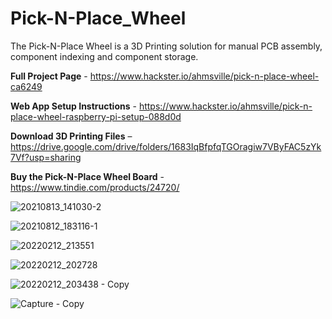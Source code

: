# Pick-N-Place_Wheel

The Pick-N-Place Wheel is a 3D Printing solution for manual PCB assembly, component indexing and component storage.

**Full Project Page** - https://www.hackster.io/ahmsville/pick-n-place-wheel-ca6249

**Web App Setup Instructions** - https://www.hackster.io/ahmsville/pick-n-place-wheel-raspberry-pi-setup-088d0d

**Download 3D Printing Files** – https://drive.google.com/drive/folders/1683IqBfpfqTGOragiw7VByFAC5zYk7Vf?usp=sharing

**Buy the Pick-N-Place Wheel Board** - https://www.tindie.com/products/24720/

![20210813_141030-2](https://user-images.githubusercontent.com/44074914/129452430-b3441216-f01c-4450-be8b-7d0ba47a0665.jpg)

![20210812_183116-1](https://user-images.githubusercontent.com/44074914/129452388-2d770b87-684d-4f67-a347-c38d13b1e22f.jpg)


![20220212_213551](https://user-images.githubusercontent.com/44074914/153772082-e1861038-55ca-4135-b1b9-a3610f3235bf.jpg)

![20220212_202728](https://user-images.githubusercontent.com/44074914/153771939-fad342ec-076a-446c-921c-8790fd2ae4ee.jpg)

![20220212_203438 - Copy](https://user-images.githubusercontent.com/44074914/153771991-42a1a80a-afe4-4b39-87f7-39873bfed03e.jpg)

![Capture - Copy](https://user-images.githubusercontent.com/44074914/153773966-12d532cf-dfbd-4bdd-95f9-872d885ac4d9.PNG)

